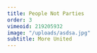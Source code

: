```yaml
---
title: People Not Parties
order: 3
vimeoid: 219205932
image: "/uploads/asdsa.jpg"
subtitle: More United
---
```


